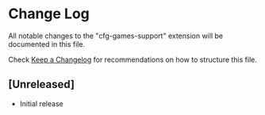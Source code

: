 # Change Log
All notable changes to the "cfg-games-support" extension will be documented in this file.

Check [Keep a Changelog](http://keepachangelog.com/) for recommendations on how to structure this file.

## [Unreleased]
- Initial release